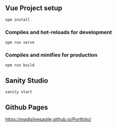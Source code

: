 
## Vue Project setup
```
npm install
```

### Compiles and hot-reloads for development
```
npm run serve
```

### Compiles and minifies for production
```
npm run build
```


## Sanity Studio

```
sanity start
```

## Github Pages
https://madisilvesagile.github.io/Portfolio/
